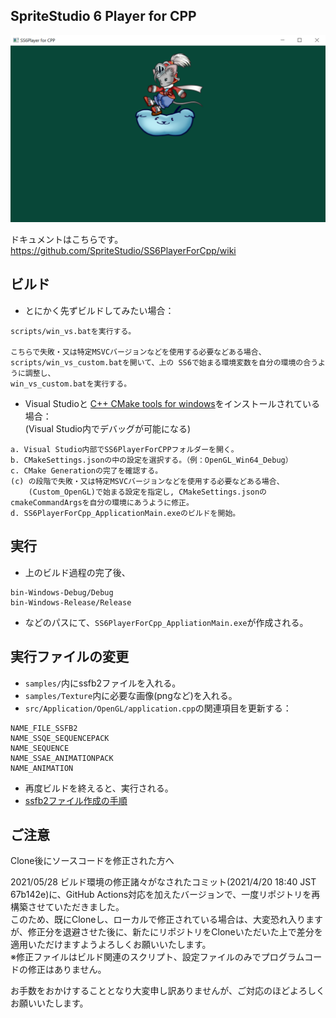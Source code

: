 ## SpriteStudio 6 Player for CPP

![Screenshot](/samples/screenshot.png?raw=true)

ドキュメントはこちらです。  
https://github.com/SpriteStudio/SS6PlayerForCpp/wiki

## ビルド

- とにかく先ずビルドしてみたい場合：
```
scripts/win_vs.batを実行する。

こちらで失敗・又は特定MSVCバージョンなどを使用する必要などある場合、
scripts/win_vs_custom.batを開いて、上の SS6で始まる環境変数を自分の環境の合うように調整し、
win_vs_custom.batを実行する。
```

- Visual Studioと [C++ CMake tools for windows](https://docs.microsoft.com/en-us/cpp/build/cmake-projects-in-visual-studio?view=msvc-160)をインストールされている場合：  
(Visual Studio内でデバッグが可能になる)
```
a. Visual Studio内部でSS6PlayerForCPPフォルダーを開く。
b. CMakeSettings.jsonの中の設定を選択する。（例：OpenGL_Win64_Debug）
c. CMake Generationの完了を確認する。
(c) の段階で失敗・又は特定MSVCバージョンなどを使用する必要などある場合、
    (Custom_OpenGL)で始まる設定を指定し, CMakeSettings.jsonのcmakeCommandArgsを自分の環境にあうように修正。
d. SS6PlayerForCpp_ApplicationMain.exeのビルドを開始。
```

## 実行

- 上のビルド過程の完了後、
```
bin-Windows-Debug/Debug
bin-Windows-Release/Release
```
- などのパスにて、`SS6PlayerForCpp_AppliationMain.exe`が作成される。

## 実行ファイルの変更

- `samples/`内にssfb2ファイルを入れる。
- `samples/Texture`内に必要な画像(pngなど)を入れる。
- `src/Application/OpenGL/application.cpp`の関連項目を更新する：
```
NAME_FILE_SSFB2
NAME_SSQE_SEQUENCEPACK
NAME_SEQUENCE
NAME_SSAE_ANIMATIONPACK
NAME_ANIMATION
```
- 再度ビルドを終えると、実行される。
- [ssfb2ファイル作成の手順](https://github.com/SpriteStudio/Ss6ConverterVer2/wiki#%E4%BD%BF%E7%94%A8%E6%89%8B%E9%A0%86)

## ご注意

Clone後にソースコードを修正された方へ

2021/05/28 ビルド環境の修正諸々がなされたコミット(2021/4/20 18:40 JST 67b142e)に、GitHub Actions対応を加えたバージョンで、一度リポジトリを再構築させていただきました。  
このため、既にCloneし、ローカルで修正されている場合は、大変恐れ入りますが、修正分を退避させた後に、新たにリポジトリをCloneいただいた上で差分を適用いただけますようよろしくお願いいたします。  
※修正ファイルはビルド関連のスクリプト、設定ファイルのみでプログラムコードの修正はありません。

お手数をおかけすることとなり大変申し訳ありませんが、ご対応のほどよろしくお願いいたします。
